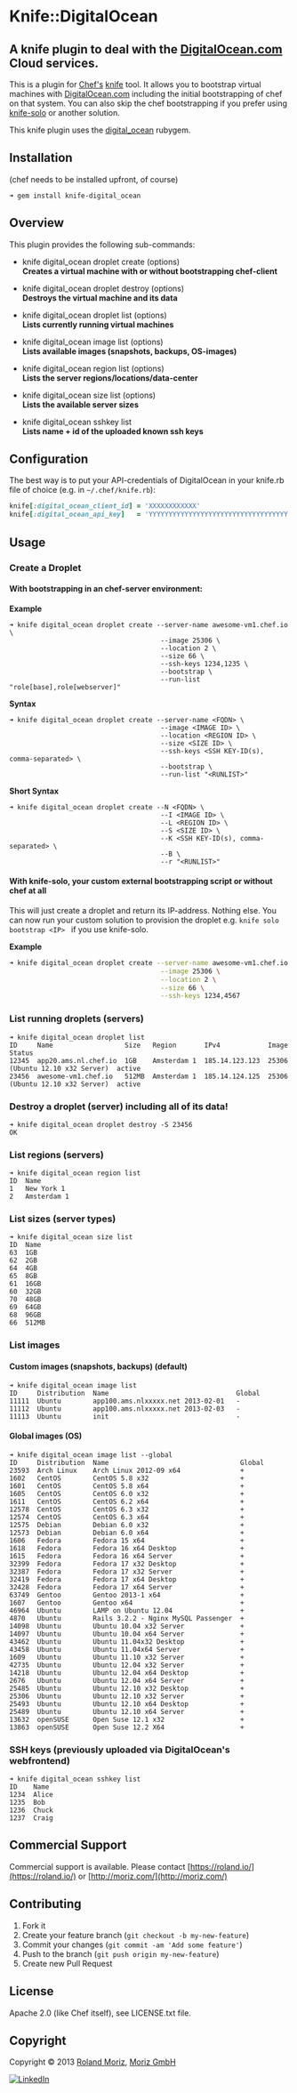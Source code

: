 # Knife::DigitalOcean
## A knife plugin to deal with the [DigitalOcean.com](https://www.digitalocean.com) Cloud services.

This is a plugin for [Chef's](http://www.opscode.com/chef/) [knife](http://wiki.opscode.com/display/chef/Knife) tool. It allows you to bootstrap virtual machines with [DigitalOcean.com](https://www.digitalocean.com/) including the initial bootstrapping of chef on that system.
You can also skip the chef bootstrapping if you prefer using [knife-solo](http://matschaffer.github.com/knife-solo/) or another solution.

This knife plugin uses the [digital_ocean](https://github.com/rmoriz/digital_ocean) rubygem.


## Installation

(chef needs to be installed upfront, of course)

```shell
➜ gem install knife-digital_ocean
```


## Overview

This plugin provides the following sub-commands:

* knife digital_ocean droplet create (options)   
  **Creates a virtual machine with or without bootstrapping chef-client**

* knife digital_ocean droplet destroy (options)  
  **Destroys the virtual machine and its data**

* knife digital_ocean droplet list (options)     
  **Lists currently running virtual machines**

* knife digital_ocean image list (options)       
  **Lists available images (snapshots, backups, OS-images)**

* knife digital_ocean region list (options)      
  **Lists the server regions/locations/data-center**

* knife digital_ocean size list (options)        
  **Lists the available server sizes**

* knife digital_ocean sshkey list                
  **Lists name + id of the uploaded known ssh keys**


## Configuration

The best way is to put your API-credentials of DigitalOcean in your knife.rb file of choice (e.g. in ```~/.chef/knife.rb```):

```ruby
knife[:digital_ocean_client_id] = 'XXXXXXXXXXXX'
knife[:digital_ocean_api_key]   = 'YYYYYYYYYYYYYYYYYYYYYYYYYYYYYYYYYYY'
```

## Usage

### Create a Droplet

#### With bootstrapping in an chef-server environment:

__Example__

```shell
➜ knife digital_ocean droplet create --server-name awesome-vm1.chef.io \
                                      --image 25306 \
                                      --location 2 \
                                      --size 66 \
                                      --ssh-keys 1234,1235 \
                                      --bootstrap \
                                      --run-list "role[base],role[webserver]"
```

__Syntax__

```shell
➜ knife digital_ocean droplet create --server-name <FQDN> \
                                      --image <IMAGE ID> \
                                      --location <REGION ID> \
                                      --size <SIZE ID> \
                                      --ssh-keys <SSH KEY-ID(s), comma-separated> \
                                      --bootstrap \
                                      --run-list "<RUNLIST>"
```

__Short Syntax__

```shell
➜ knife digital_ocean droplet create --N <FQDN> \
                                      --I <IMAGE ID> \
                                      --L <REGION ID> \
                                      --S <SIZE ID> \
                                      --K <SSH KEY-ID(s), comma-separated> \
                                      --B \
                                      --r "<RUNLIST>"
```

#### With knife-solo, your custom external bootstrapping script or without chef at all

This will just create a droplet and return its IP-address. Nothing else. You can now run your custom solution to provision the droplet e.g. ```knife solo bootstrap <IP> ``` if you use knife-solo. 

__Example__

```bash
➜ knife digital_ocean droplet create --server-name awesome-vm1.chef.io \
                                      --image 25306 \
                                      --location 2 \
                                      --size 66 \
                                      --ssh-keys 1234,4567
```

### List running droplets (servers)

```shell
➜ knife digital_ocean droplet list
ID     Name                  Size   Region       IPv4            Image                            Status
12345  app20.ams.nl.chef.io  1GB    Amsterdam 1  185.14.123.123  25306 (Ubuntu 12.10 x32 Server)  active
23456  awesome-vm1.chef.io   512MB  Amsterdam 1  185.14.124.125  25306 (Ubuntu 12.10 x32 Server)  active
```

### Destroy a droplet (server) including all of its data!

```shell
➜ knife digital_ocean droplet destroy -S 23456
OK
```

### List regions (servers)

```shell
➜ knife digital_ocean region list
ID  Name       
1   New York 1 
2   Amsterdam 1
```

### List sizes (server types)

```shell
➜ knife digital_ocean size list  
ID  Name 
63  1GB  
62  2GB  
64  4GB  
65  8GB  
61  16GB 
60  32GB 
70  48GB 
69  64GB 
68  96GB 
66  512MB
```

### List images

#### Custom images (snapshots, backups) (default)

```shell
➜ knife digital_ocean image list
ID     Distribution  Name                                Global
11111  Ubuntu        app100.ams.nlxxxxx.net 2013-02-01   -     
11112  Ubuntu        app100.ams.nlxxxxx.net 2013-02-03   -     
11113  Ubuntu        init                                -     
```


#### Global images (OS)

```shell
➜ knife digital_ocean image list --global
ID     Distribution  Name                                 Global
23593  Arch Linux    Arch Linux 2012-09 x64               +     
1602   CentOS        CentOS 5.8 x32                       +     
1601   CentOS        CentOS 5.8 x64                       +     
1605   CentOS        CentOS 6.0 x32                       +     
1611   CentOS        CentOS 6.2 x64                       +     
12578  CentOS        CentOS 6.3 x32                       +     
12574  CentOS        CentOS 6.3 x64                       +     
12575  Debian        Debian 6.0 x32                       +     
12573  Debian        Debian 6.0 x64                       +     
1606   Fedora        Fedora 15 x64                        +     
1618   Fedora        Fedora 16 x64 Desktop                +     
1615   Fedora        Fedora 16 x64 Server                 +     
32399  Fedora        Fedora 17 x32 Desktop                +     
32387  Fedora        Fedora 17 x32 Server                 +     
32419  Fedora        Fedora 17 x64 Desktop                +     
32428  Fedora        Fedora 17 x64 Server                 +     
63749  Gentoo        Gentoo 2013-1 x64                    +     
1607   Gentoo        Gentoo x64                           +     
46964  Ubuntu        LAMP on Ubuntu 12.04                 +     
4870   Ubuntu        Rails 3.2.2 - Nginx MySQL Passenger  +     
14098  Ubuntu        Ubuntu 10.04 x32 Server              +     
14097  Ubuntu        Ubuntu 10.04 x64 Server              +     
43462  Ubuntu        Ubuntu 11.04x32 Desktop              +     
43458  Ubuntu        Ubuntu 11.04x64 Server               +     
1609   Ubuntu        Ubuntu 11.10 x32 Server              +     
42735  Ubuntu        Ubuntu 12.04 x32 Server              +     
14218  Ubuntu        Ubuntu 12.04 x64 Desktop             +     
2676   Ubuntu        Ubuntu 12.04 x64 Server              +     
25485  Ubuntu        Ubuntu 12.10 x32 Desktop             +     
25306  Ubuntu        Ubuntu 12.10 x32 Server              +     
25493  Ubuntu        Ubuntu 12.10 x64 Desktop             +     
25489  Ubuntu        Ubuntu 12.10 x64 Server              +     
13632  openSUSE      Open Suse 12.1 x32                   +     
13863  openSUSE      Open Suse 12.2 X64                   +  
```


### SSH keys (previously uploaded via DigitalOcean's webfrontend)

```shell
➜ knife digital_ocean sshkey list    
ID    Name  
1234  Alice
1235  Bob
1236  Chuck
1237  Craig
```


## Commercial Support

Commercial support is available. Please contact [https://roland.io/](https://roland.io/) or [http://moriz.com/](http://moriz.com/)


## Contributing

1. Fork it
2. Create your feature branch (`git checkout -b my-new-feature`)
3. Commit your changes (`git commit -am 'Add some feature'`)
4. Push to the branch (`git push origin my-new-feature`)
5. Create new Pull Request


## License

Apache 2.0 (like Chef itself), see LICENSE.txt file.


## Copyright

Copyright © 2013 [Roland Moriz](https://roland.io), [Moriz GmbH](https://moriz.de/)

[![LinkedIn](http://www.linkedin.com/img/webpromo/btn_viewmy_160x25.png)](http://www.linkedin.com/in/rmoriz)
